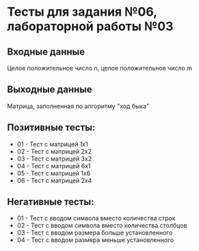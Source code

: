 # Тесты для задания №06, лабораторной работы №03

## Входные данные
Целое положительное число n, целое положительное число m

## Выходные данные
Матрица, заполненная по алгоритму "ход быка"

## Позитивные тесты:
- 01 - Тест с матрицей 1х1
- 02 - Тест с матрицей 2х2
- 03 - Тест с матрицей 3х2
- 04 - Тест с матрицей 6х1
- 05 - Тест с матрицей 1х6
- 06 - Тест с матрицей 2х4

## Негативные тесты:
- 01 - Тест с вводом символа вместо количества строк
- 02 - Тест с вводом символа вместо количества столбцов
- 03 - Тест с вводом размера больше установленного
- 04 - Тест с вводом размера меньше установленного
